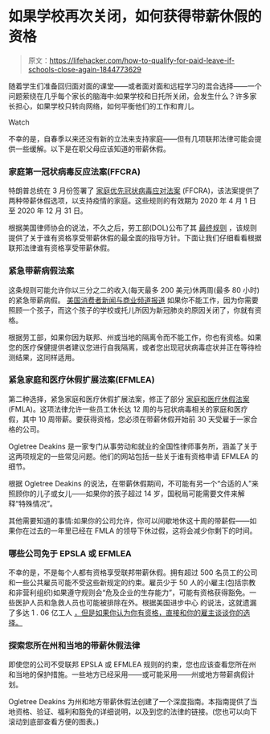 # 如果学校再次关闭，如何获得带薪休假的资格

> 原文：<https://lifehacker.com/how-to-qualify-for-paid-leave-if-schools-close-again-1844773629>

随着学生们准备回归面对面的课堂——或者面对面和远程学习的混合选择——一个问题萦绕在几乎每个家长的脑海中:如果学校和日托所关闭，会发生什么？许多家长担心，如果学校只转向网络，如何平衡他们的工作和育儿。

Watch

不幸的是，自春季以来还没有新的立法来支持家庭——但有几项联邦法律可能会提供一些缓解。以下是在职父母应该知道的带薪休假。

### **家庭第一冠状病毒反应法案(FFCRA)**

特朗普总统在 3 月份签署了 [家庭优先冠状病毒应对法案](https://www.congress.gov/bill/116th-congress/house-bill/6201/text) (FFCRA)，该法案提供了两种带薪休假选项，以支持疫情的家庭。这些规则的有效期为 2020 年 4 月 1 日至 2020 年 12 月 31 日。

根据美国律师协会的说法，不久之后，劳工部(DOL)公布了其 [最终规则](https://www.federalregister.gov/documents/2020/04/06/2020-07237/paid-leave-under-the-families-first-coronavirus-response-act) ，该规则提供了关于谁有资格享受带薪休假的最全面的指导方针。下面让我们仔细看看根据联邦法律谁有资格享受带薪休假。

### **紧急带薪病假法案**

这条规则可能允许你以三分之二的收入(每天最多 200 美元)休两周(最多 80 小时)的紧急带薪病假。 [美国消费者新闻与商业频道报道](https://www.cnbc.com/2020/08/17/parents-may-qualify-for-paid-leave-unemployment-due-to-school-closure.html) 如果你不能工作，因为你需要照顾一个孩子，而这个孩子的学校或托儿所因为新冠肺炎的原因关闭了，你就有资格。

根据劳工部，如果你因为联邦、州或当地的隔离令而不能工作，你也有资格。如果您的医疗保健提供者建议您进行自我隔离，或者您出现冠状病毒症状并正在等待检测结果，这同样适用。

### **紧急家庭和医疗休假扩展法案(EFMLEA)**

第二种选择，紧急家庭和医疗休假扩展法案，修正了部分 [家庭和医疗休假法案](https://www.govinfo.gov/content/pkg/USCODE-2018-title29/html/USCODE-2018-title29-chap28-sec2601.htm) (FMLA)。这项法律允许一些员工休长达 12 周的与冠状病毒相关的家庭和医疗假，其中 10 周带薪。要获得资格，您必须在带薪休假开始前 30 天受雇于一家合格的公司。

Ogletree Deakins 是一家专门从事劳动和就业的全国性律师事务所，涵盖了关于这两项规定的一些常见问题。他们的网站包括一些关于谁有资格申请 EFMLEA 的细节。

根据 Ogletree Deakins 的说法，在带薪休假期间，不可能有另一个“合适的人”来照顾你的儿子或女儿——如果你的孩子超过 14 岁，国税局可能需要文件来解释“特殊情况”。

其他需要知道的事情:如果你的公司允许，你可以间歇地休这十周的带薪假——如果你在过去的一年里已经在 FMLA 的领导下休过假，这将会减少你剩下的时间。

### **哪些公司免于 EPSLA 或 EFMLEA**

不幸的是，不是每个人都有资格享受联邦带薪休假。拥有超过 500 名员工的公司和一些公共雇员可能不受这些新规定的约束。雇员少于 50 人的小雇主(包括宗教和非营利组织)如果遵守规则会“危及企业的生存能力”，可能有资格获得豁免。一些医护人员和急救人员也可能被排除在外。根据美国进步中心 的说法，这就遗漏了多达 1 . 06 亿工人 [，但是如果你认为你有资格，直接和你的雇主谈谈你的选择。](https://www.americanprogress.org/issues/economy/news/2020/04/17/483287/coronavirus-paid-leave-exemptions-exclude-millions-workers-coverage/)

### **探索您所在州和当地的带薪休假法律**

即使您的公司不受联邦 EPSLA 或 EFMLEA 规则的约束，您也应该查看您所在州和当地的保护措施。一些地方已经采用——或可能采用——州或地方带薪病假计划。

Ogletree Deakins 为州和地方带薪休假法创建了一个深度指南。本指南提供了当地资格、验证、福利和豁免的详细说明，以及到您的法律的链接。(您也可以向下滚动到底部查看方便的图表。)